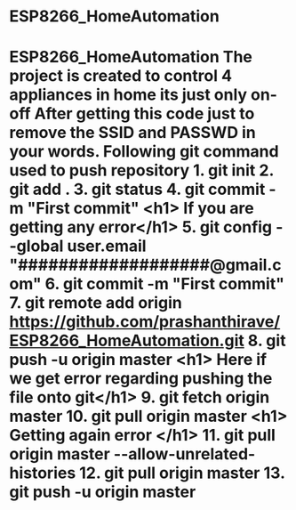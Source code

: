 # ESP8266_HomeAutomation
# ESP8266_HomeAutomation  The project is created to control 4 appliances in home its just only on-off  After getting this code just to remove the SSID and PASSWD in your words.    Following git command used to push repository  1. git init 2. git add . 3. git status 4. git commit -m "First commit"  &lt;h1> If you are getting any error&lt;/h1>   5. git config --global user.email "###################@gmail.com" 6. git commit -m "First commit" 7. git remote add origin https://github.com/prashanthirave/ESP8266_HomeAutomation.git 8. git push -u origin master  &lt;h1> Here if we get error regarding pushing the file onto git&lt;/h1>  9. git fetch origin master 10. git pull origin master  &lt;h1> Getting again error &lt;/h1>  11. git pull origin master --allow-unrelated-histories 12. git pull origin master 13. git push -u origin master
